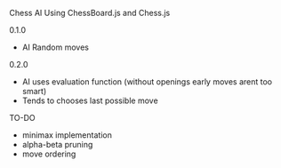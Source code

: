 Chess AI 
Using ChessBoard.js and Chess.js

0.1.0
- AI Random moves

0.2.0
- AI uses evaluation function (without openings early moves arent too smart)
- Tends to chooses last possible move

TO-DO
- minimax implementation
- alpha-beta pruning
- move ordering
